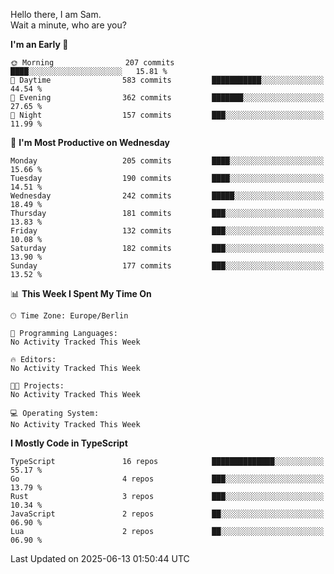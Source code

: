 Hello there, I am Sam.  
Wait a minute, who are you?
  
<!--START_SECTION:waka-->
**I'm an Early 🐤** 

```text
🌞 Morning                207 commits         ████░░░░░░░░░░░░░░░░░░░░░   15.81 % 
🌆 Daytime                583 commits         ███████████░░░░░░░░░░░░░░   44.54 % 
🌃 Evening                362 commits         ███████░░░░░░░░░░░░░░░░░░   27.65 % 
🌙 Night                  157 commits         ███░░░░░░░░░░░░░░░░░░░░░░   11.99 % 
```
📅 **I'm Most Productive on Wednesday** 

```text
Monday                   205 commits         ████░░░░░░░░░░░░░░░░░░░░░   15.66 % 
Tuesday                  190 commits         ████░░░░░░░░░░░░░░░░░░░░░   14.51 % 
Wednesday                242 commits         █████░░░░░░░░░░░░░░░░░░░░   18.49 % 
Thursday                 181 commits         ███░░░░░░░░░░░░░░░░░░░░░░   13.83 % 
Friday                   132 commits         ███░░░░░░░░░░░░░░░░░░░░░░   10.08 % 
Saturday                 182 commits         ███░░░░░░░░░░░░░░░░░░░░░░   13.90 % 
Sunday                   177 commits         ███░░░░░░░░░░░░░░░░░░░░░░   13.52 % 
```


📊 **This Week I Spent My Time On** 

```text
🕑︎ Time Zone: Europe/Berlin

💬 Programming Languages: 
No Activity Tracked This Week

🔥 Editors: 
No Activity Tracked This Week

🐱‍💻 Projects: 
No Activity Tracked This Week

💻 Operating System: 
No Activity Tracked This Week
```

**I Mostly Code in TypeScript** 

```text
TypeScript               16 repos            ██████████████░░░░░░░░░░░   55.17 % 
Go                       4 repos             ███░░░░░░░░░░░░░░░░░░░░░░   13.79 % 
Rust                     3 repos             ███░░░░░░░░░░░░░░░░░░░░░░   10.34 % 
JavaScript               2 repos             ██░░░░░░░░░░░░░░░░░░░░░░░   06.90 % 
Lua                      2 repos             ██░░░░░░░░░░░░░░░░░░░░░░░   06.90 % 
```




 Last Updated on 2025-06-13 01:50:44 UTC
<!--END_SECTION:waka-->
